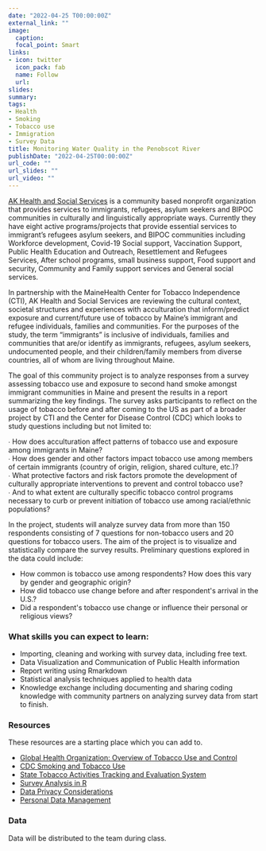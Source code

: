 ```yaml
---
date: "2022-04-25 T00:00:00Z"
external_link: ""
image:
  caption: 
  focal_point: Smart
links:
- icon: twitter
  icon_pack: fab
  name: Follow
  url: 
slides: 
summary: 
tags:
- Health
- Smoking
- Tobacco use
- Immigration
- Survey Data
title: Monitoring Water Quality in the Penobscot River
publishDate: "2022-04-25T00:00:00Z"
url_code: ""
url_slides: ""
url_video: ""
---
```


[AK Health and Social Services](https://akhss.org) is a community based nonprofit organization that provides  services to immigrants, refugees, asylum seekers and BIPOC communities in culturally and linguistically appropriate ways. Currently they have eight active programs/projects that provide  essential services to immigrant’s refugees asylum seekers, and BIPOC communities including Workforce development, Covid-19 Social support, Vaccination Support, Public Health  Education and Outreach, Resettlement and Refugees Services, After school programs, small  business support, Food support and security, Community and Family support services and  General social services. 

In partnership with the MaineHealth Center for Tobacco Independence (CTI), AK Health and Social Services are reviewing the cultural context, societal structures and experiences with acculturation that inform/predict exposure and current/future use of tobacco by Maine’s immigrant and refugee individuals, families and communities. For the purposes of the study, the term “immigrants” is inclusive of individuals, families and communities that are/or identify as immigrants, refugees, asylum seekers, undocumented people, and their children/family members from diverse countries, all of whom are living throughout Maine. 

The goal of this community project is to analyze responses from a survey assessing tobacco use and exposure to second hand smoke amongst immigrant communities in Maine and present the results in a report summarizing the key findings. The survey asks participants to reflect on the usage of tobacco before and after coming to the US as part of a broader project by CTI and the Center for Disease Control (CDC) which looks to study questions including but not limited to: 

∙ How does acculturation affect patterns of tobacco use and exposure among immigrants in Maine?  
∙ How does gender and other factors impact tobacco use among members of certain immigrants  (country of origin, religion, shared culture, etc.)?  
∙ What protective factors and risk factors promote the development of culturally appropriate  interventions to prevent and control tobacco use?  
∙ And to what extent are culturally specific tobacco control programs necessary to curb or prevent  initiation of tobacco use among racial/ethnic populations? 

In the project, students will analyze survey data from more than 150 respondents consisting of 7 questions for non-tobacco users and 20 questions for tobacco users. The aim of the project is to visualize and statistically compare the survey results. Preliminary questions explored in the data could include:

- How common is tobacco use among respondents? How does this vary by gender and geographic origin?
- How did tobacco use change before and after respondent's arrival in the U.S.?
- Did a respondent's tobacco use change or influence their personal or religious views?

### What skills you can expect to learn:

- Importing, cleaning and working with survey data, including free text.
- Data Visualization and Communication of Public Health information
- Report writing using Rmarkdown
- Statistical analysis techniques applied to health data
- Knowledge exchange including documenting and sharing coding knowledge with community partners on analyzing survey data from start to finish. 

### Resources

These resources are a starting place which you can add to.

* [Global Health Organization: Overview of Tobacco Use and Control](https://www.who.int/data/gho/data/themes/topics/sdg-target-3_a-tobacco-control)
* [CDC Smoking and Tobacco Use](https://www.cdc.gov/tobacco/)
* [State Tobacco Activities Tracking and Evaluation System ](https://www.cdc.gov/statesystem/interactivemaps.html)
* [Survey Analysis in R](https://epirhandbook.com/en/survey-analysis.html)
* [Data Privacy Considerations](https://the-turing-way.netlify.app/reproducible-research/open/open-data.html)
* [Personal Data Management](https://the-turing-way.netlify.app/reproducible-research/rdm/rdm-personal.html)

### Data

Data will be distributed to the team during class.

